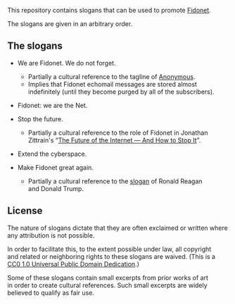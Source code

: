 This repository contains slogans that can be used to promote [Fidonet](https://en.wikipedia.org/wiki/FidoNet).

The slogans are given in an arbitrary order.

## The slogans

* We are Fidonet. We do not forget.
   * Partially a cultural reference to the tagline of [Anonymous](http://en.wikipedia.org/wiki/Anonymous_%28group%29).
   * Implies that Fidonet echomail messages are stored almost indefinitely (until they become purged by all of the subscribers).

* Fidonet: we are the Net.

* Stop the future.
   * Partially a cultural reference to the role of Fidonet in Jonathan Zittrain's “[The Future of the Internet — And How to Stop It](http://futureoftheinternet.org/)”.

* Extend the cyberspace.

* Make Fidonet great again.
   * Partially a cultural reference to the [slogan](https://en.wikipedia.org/wiki/Make_America_Great_Again) of Ronald Reagan and Donald Trump.

## License

The nature of slogans dictate that they are often exclaimed or written where any attribution is not possible.

In order to facilitate this, to the extent possible under law, all copyright and related or neighboring rights to these slogans are waived. (This is a [CC0 1.0 Universal Public Domain Dedication](http://creativecommons.org/publicdomain/zero/1.0/).)

Some of these slogans contain small excerpts from prior works of art in order to create cultural references. Such small excerpts are widely believed to qualify as fair use.
